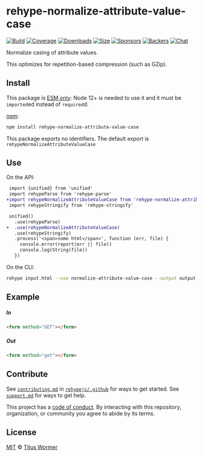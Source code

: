 <!--This file is generated by `build-packages.js`-->

# rehype-normalize-attribute-value-case

[![Build][build-badge]][build]
[![Coverage][coverage-badge]][coverage]
[![Downloads][downloads-badge]][downloads]
[![Size][size-badge]][size]
[![Sponsors][sponsors-badge]][collective]
[![Backers][backers-badge]][collective]
[![Chat][chat-badge]][chat]

Normalize casing of attribute values.

This optimizes for repetition-based compression (such as GZip).

## Install

This package is [ESM only][esm]:
Node 12+ is needed to use it and it must be `imported`ed instead of `required`d.

[npm][]:

```sh
npm install rehype-normalize-attribute-value-case
```

This package exports no identifiers.
The default export is `rehypeNormalizeAttributeValueCase`

## Use

On the API:

```diff
 import {unified} from 'unified'
 import rehypeParse from 'rehype-parse'
+import rehypeNormalizeAttributeValueCase from 'rehype-normalize-attribute-value-case'
 import rehypeStringify from 'rehype-stringify'

 unified()
   .use(rehypeParse)
+  .use(rehypeNormalizeAttributeValueCase)
   .use(rehypeStringify)
   .process('<span>some html</span>', function (err, file) {
     console.error(report(err || file))
     console.log(String(file))
   })
```

On the CLI:

```sh
rehype input.html --use normalize-attribute-value-case --output output.html
```

## Example

##### In

```html
<form method="GET"></form>
```

##### Out

```html
<form method="get"></form>
```

## Contribute

See [`contributing.md`][contributing] in [`rehypejs/.github`][health] for ways
to get started.
See [`support.md`][support] for ways to get help.

This project has a [code of conduct][coc].
By interacting with this repository, organization, or community you agree to
abide by its terms.

## License

[MIT][license] © [Titus Wormer][author]

[build-badge]: https://github.com/rehypejs/rehype-minify/workflows/main/badge.svg

[build]: https://github.com/rehypejs/rehype-minify/actions

[coverage-badge]: https://img.shields.io/codecov/c/github/rehypejs/rehype-minify.svg

[coverage]: https://codecov.io/github/rehypejs/rehype-minify

[downloads-badge]: https://img.shields.io/npm/dm/rehype-normalize-attribute-value-case.svg

[downloads]: https://www.npmjs.com/package/rehype-normalize-attribute-value-case

[size-badge]: https://img.shields.io/bundlephobia/minzip/rehype-normalize-attribute-value-case.svg

[size]: https://bundlephobia.com/result?p=rehype-normalize-attribute-value-case

[sponsors-badge]: https://opencollective.com/unified/sponsors/badge.svg

[backers-badge]: https://opencollective.com/unified/backers/badge.svg

[collective]: https://opencollective.com/unified

[chat-badge]: https://img.shields.io/badge/chat-discussions-success.svg

[chat]: https://github.com/rehypejs/rehype/discussions

[esm]: https://gist.github.com/sindresorhus/a39789f98801d908bbc7ff3ecc99d99c

[npm]: https://docs.npmjs.com/cli/install

[health]: https://github.com/rehypejs/.github

[contributing]: https://github.com/rehypejs/.github/blob/main/contributing.md

[support]: https://github.com/rehypejs/.github/blob/main/support.md

[coc]: https://github.com/rehypejs/.github/blob/main/code-of-conduct.md

[license]: https://github.com/rehypejs/rehype-minify/blob/main/license

[author]: https://wooorm.com
